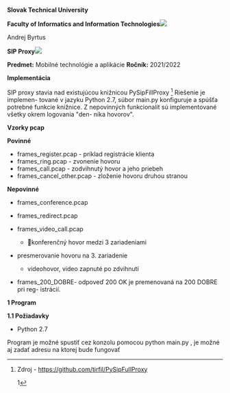 ﻿**Slovak Technical University**

**Faculty of Informatics and Information Technologies![](Aspose.Words.a3630bad-47a5-4a9c-b90b-0e2f45272311.001.png)**

Andrej Byrtus

**SIP Proxy![](Aspose.Words.a3630bad-47a5-4a9c-b90b-0e2f45272311.002.png)**

**Predmet:** Mobilné technológie a aplikácie **Ročník:** 2021/2022

**Implementácia**

SIP proxy stavia nad existujúcou knižnicou PySipFillProxy [^1] Riešenie je implemen- tované v jazyku Python 2.7, súbor main.py konfiguruje a spúšťa potrebné funkcie knižnice. Z nepovinných funkcionalít sú implementované všetky okrem logovania "den- níka hovorov".

**Vzorky pcap**

**Povinné**

- frames\_register.pcap - príklad registrácie klienta
- frames\_ring.pcap - zvonenie hovoru
- frames\_call.pcap - zodvihnutý hovor a jeho priebeh
- frames\_cancel\_other.pcap - zloženie hovoru druhou stranou

**Nepovinné**

- frames\_conference.pcap
- frames\_redirect.pcap
- frames\_video\_call.pcap
  - konferenčný hovor medzi 3 zariadeniami
- presmerovanie hovoru na 3. zariadenie
  - videohovor, video zapnuté po zdvihnutí

- frames\_200\_DOBRE- odpoveď 200 OK je premenovaná na 200 DOBRE pri reg- istrácií.

**1 Program**

**1.1 Požiadavky**

- Python 2.7

Program je možné spustiť cez konzolu pomocou python main.py , je možné aj zadať adresu na ktorej bude fungovať

[^1]: Zdroj - https://github.com/tirfil/PySipFullProxy

    1